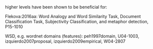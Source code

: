 

higher levels have been shown to be beneficial for:

Flekova:2016aa: Word Analogy and Word Similarity Task, Document Classification Task, Subjectivity Classification, and metaphor detection, P15-1010


WSD, e.g. wordnet domains (features): peh1997domain, U04-1003, izquierdo2007proposal, izquierdo2009empirical, W04-2807
